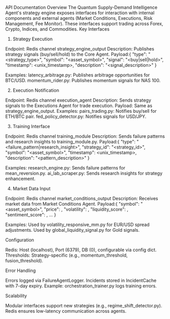 API Documentation
Overview
The Quantum Supply-Demand Intelligence Agent's strategy engine exposes interfaces for interaction with internal components and external agents (Market Conditions, Executions, Risk Management, Fee Monitor). These interfaces support trading across Forex, Crypto, Indices, and Commodities.
Key Interfaces
1. Strategy Execution

Endpoint: Redis channel strategy_engine_output
Description: Publishes strategy signals (buy/sell/hold) to the Core Agent.
Payload:{
  "type": "<strategy_type>",
  "symbol": "<asset_symbol>",
  "signal": "<buy|sell|hold>",
  "timestamp": <unix_timestamp>,
  "description": "<signal_description>"
}


Examples:
latency_arbitrage.py: Publishes arbitrage opportunities for BTC/USD.
momentum_rider.py: Publishes momentum signals for NAS 100.



2. Execution Notification

Endpoint: Redis channel execution_agent
Description: Sends strategy signals to the Executions Agent for trade execution.
Payload: Same as strategy_engine_output.
Examples:
pairs_trading.py: Notifies buy/sell for ETH/BTC pair.
fed_policy_detector.py: Notifies signals for USD/JPY.



3. Training Interface

Endpoint: Redis channel training_module
Description: Sends failure patterns and research insights to training_module.py.
Payload:{
  "type": "<failure_pattern|research_insight>",
  "strategy_id": "<strategy_id>",
  "symbol": "<asset_symbol>",
  "timestamp": <unix_timestamp>,
  "description": "<pattern_description>"
}


Examples:
research_engine.py: Sends failure patterns for mean_reversion.py.
ai_lab_scraper.py: Sends research insights for strategy enhancement.



4. Market Data Input

Endpoint: Redis channel market_conditions_output
Description: Receives market data from Market Conditions Agent.
Payload:{
  "symbol": "<asset_symbol>",
  "price": <float>,
  "volatility": <float>,
  "liquidity_score": <float>,
  "sentiment_score": <float>,
  ...
}


Examples:
Used by volatility_responsive_mm.py for EUR/USD spread adjustments.
Used by global_liquidity_signal.py for Gold signals.



Configuration

Redis: Host (localhost), Port (6379), DB (0), configurable via config dict.
Thresholds: Strategy-specific (e.g., momentum_threshold, fusion_threshold).

Error Handling

Errors logged via FailureAgentLogger.
Incidents stored in IncidentCache with 7-day expiry.
Example: orchestration_trainer.py logs training errors.

Scalability

Modular interfaces support new strategies (e.g., regime_shift_detector.py).
Redis ensures low-latency communication across agents.
